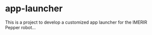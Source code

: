 # app-launcher
This is a project to develop a customized app launcher for the IMERIR Pepper robot...
